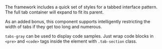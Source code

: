 The framework includes a quick set of styles for a tabbed interface pattern. The full tab container will expand to fit its parent.

As an added bonus, this component supports intelligently restricting the width of tabs if they get too long and numerous.

`tabs-gray` can be used to display code samples. Just wrap code blocks in `<pre>` and `<code>` tags inside the element with `.tab-section` class.
